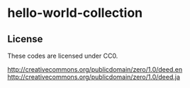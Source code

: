 # hello-world-collection

## License

These codes are licensed under CC0.

http://creativecommons.org/publicdomain/zero/1.0/deed.en
http://creativecommons.org/publicdomain/zero/1.0/deed.ja
